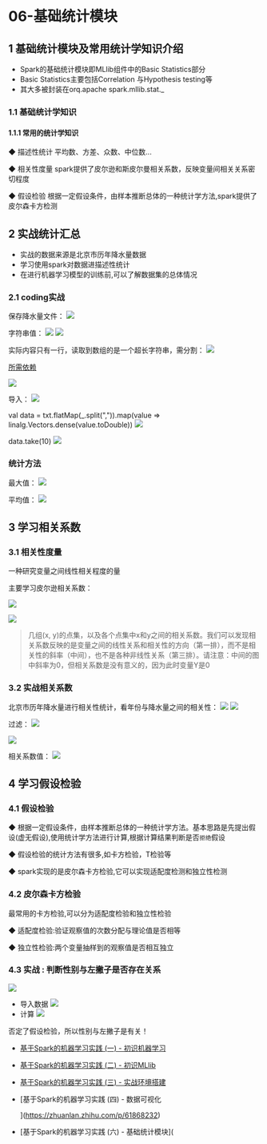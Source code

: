 # 06-基础统计模块

## 1 基础统计模块及常用统计学知识介绍

- Spark的基础统计模块即MLlib组件中的Basic Statistics部分
- Basic Statistics主要包括Correlation 与Hypothesis testing等
- 其大多被封装在orq.apache spark.mllib.stat._

### 1.1 基础统计学知识

#### 1.1.1 常用的统计学知识

◆ 描述性统计
平均数、方差、众数、中位数...

◆ 相关性度量
spark提供了皮尔逊和斯皮尔曼相关系数，反映变量间相关关系密切程度

◆ 假设检验
根据一定假设条件，由样本推断总体的一种统计学方法,spark提供了皮尔森卡方检测

## 2 实战统计汇总

- 实战的数据来源是北京市历年降水量数据
- 学习使用spark对数据进描述性统计
- 在进行机器学习模型的训练前,可以了解数据集的总体情况

### 2.1 coding实战

保存降水量文件：
![](https://upload-images.jianshu.io/upload_images/16782311-a89ea1a0720bf8ab.png?imageMogr2/auto-orient/strip%7CimageView2/2/w/1240)

字符串值：
![](https://upload-images.jianshu.io/upload_images/16782311-66b17a4a2ea33630.png?imageMogr2/auto-orient/strip%7CimageView2/2/w/1240)
![](https://upload-images.jianshu.io/upload_images/16782311-b6b775052e8e9816.png?imageMogr2/auto-orient/strip%7CimageView2/2/w/1240)

实际内容只有一行，读取到数组的是一个超长字符串，需分割：
![](https://upload-images.jianshu.io/upload_images/16782311-95314cc5dec4fc8f.png?imageMogr2/auto-orient/strip%7CimageView2/2/w/1240)

[所需依赖](https://spark.apache.org/docs/latest/mllib-statistics.html#summary-statistics)

![](https://upload-images.jianshu.io/upload_images/16782311-9d9c332d9fa900bc.png?imageMogr2/auto-orient/strip%7CimageView2/2/w/1240)

导入：
![](https://upload-images.jianshu.io/upload_images/16782311-4f1b78c0706d915b.png?imageMogr2/auto-orient/strip%7CimageView2/2/w/1240)

val data = txt.flatMap(_.split(",")).map(value => linalg.Vectors.dense(value.toDouble))
![](https://upload-images.jianshu.io/upload_images/16782311-91438edb8e8d24ae.png?imageMogr2/auto-orient/strip%7CimageView2/2/w/1240)

data.take(10)
![](https://upload-images.jianshu.io/upload_images/16782311-f67b08873b671562.png?imageMogr2/auto-orient/strip%7CimageView2/2/w/1240)

### 统计方法

最大值：
![](https://upload-images.jianshu.io/upload_images/16782311-b979d67b3b39edf0.png?imageMogr2/auto-orient/strip%7CimageView2/2/w/1240)

平均值：
![](https://upload-images.jianshu.io/upload_images/16782311-cced0e042a1db88e.png?imageMogr2/auto-orient/strip%7CimageView2/2/w/1240)

## 3 学习相关系数

### 3.1 相关性度量

一种研究变量之间线性相关程度的量

主要学习皮尔逊相关系数：

![](https://upload-images.jianshu.io/upload_images/16782311-c650b1e808b139f0.png?imageMogr2/auto-orient/strip%7CimageView2/2/w/1240)

![](https://upload-images.jianshu.io/upload_images/16782311-705c8ad096960127.png?imageMogr2/auto-orient/strip%7CimageView2/2/w/1240)

>几组(x, y)的点集，以及各个点集中x和y之间的相关系数。我们可以发现相关系数反映的是变量之间的线性关系和相关性的方向（第一排），而不是相关性的斜率（中间），也不是各种非线性关系（第三排）。请注意：中间的图中斜率为0，但相关系数是没有意义的，因为此时变量Y是0

### 3.2 实战相关系数

北京市历年降水量进行相关性统计，看年份与降水量之间的相关性：
![](https://upload-images.jianshu.io/upload_images/16782311-f9d2972a3e1297fd.png?imageMogr2/auto-orient/strip%7CimageView2/2/w/1240)
![](https://upload-images.jianshu.io/upload_images/16782311-88114ab970eba015.png?imageMogr2/auto-orient/strip%7CimageView2/2/w/1240)

过滤：
![](https://upload-images.jianshu.io/upload_images/16782311-98c397a70d831bf9.png?imageMogr2/auto-orient/strip%7CimageView2/2/w/1240)

![](https://upload-images.jianshu.io/upload_images/16782311-0515c66172fd86ff.png?imageMogr2/auto-orient/strip%7CimageView2/2/w/1240)

相关系数值：
![](https://upload-images.jianshu.io/upload_images/16782311-80f9f273b374ba99.png?imageMogr2/auto-orient/strip%7CimageView2/2/w/1240)

## 4 学习假设检验

### 4.1 假设检验

◆ 根据一定假设条件，由样本推断总体的一种统计学方法。基本思路是先提出假设(虚无假设),使用统计学方法进行计算,根据计算结果判断是否`拒绝`假设

◆ 假设检验的统计方法有很多,如卡方检验，T检验等

◆ spark实现的是皮尔森卡方检验,它可以实现适配度检测和独立性检测

### 4.2 皮尔森卡方检验

最常用的卡方检验,可以分为适配度检验和独立性检验

◆ 适配度检验:验证观察值的次数分配与理论值是否相等

◆ 独立性检验:两个变量抽样到的观察值是否相互独立

### 4.3 实战 : 判断性别与左撇子是否存在关系

![](https://upload-images.jianshu.io/upload_images/16782311-a531b613d399495e.png?imageMogr2/auto-orient/strip%7CimageView2/2/w/1240)

- 导入数据
  ![](https://upload-images.jianshu.io/upload_images/16782311-0655a04dea30e153.png?imageMogr2/auto-orient/strip%7CimageView2/2/w/1240)
- 计算
  ![](https://upload-images.jianshu.io/upload_images/16782311-d2c6ce572c7ab032.png?imageMogr2/auto-orient/strip%7CimageView2/2/w/1240)

否定了假设检验，所以性别与左撇子是有关！

- [基于Spark的机器学习实践 (一) - 初识机器学习](https://zhuanlan.zhihu.com/p/61667559)
- [基于Spark的机器学习实践 (二) - 初识MLlib](https://zhuanlan.zhihu.com/p/61784371)
- [基于Spark的机器学习实践 (三) - 实战环境搭建](https://zhuanlan.zhihu.com/p/61848834)
- [基于Spark的机器学习实践 (四) - 数据可视化
  
  ](https://zhuanlan.zhihu.com/p/61868232)
- [基于Spark的机器学习实践 (六) - 基础统计模块](